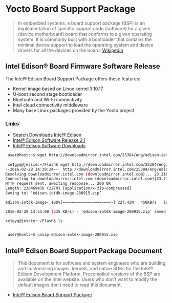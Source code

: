 # Yocto Board Support Package

> In embedded systems, a board support package (BSP) is an implementation of specific support code (software) for a given (device motherboard) board that conforms to a given operating system. It is commonly built with a bootloader that contains the minimal device support to load the operating system and device drivers for all the devices on the board. [Wikipedia](https://en.wikipedia.org/wiki/Board_support_package)

## Intel Edison® Board Firmware Software Release

The Intel® Edison Board Support Package offers these features:

- Kernel image based on Linux kernel 3.10.17
- U-boot second stage bootloader
- Bluetooth and Wi-Fi connectivity
- Intel cloud connectivity middleware
- Many base Linux packages provided by the Yocto project

### Links

- [Search Downloads Intel® Edison](https://downloadcenter.intel.com/search?keyword=edison)
- [Intel® Edison Software Release 2.1](https://downloadcenter.intel.com/download/24910/Intel-Edison-Software-Release-2-1)
- [Intel® Edison Software Downloads](https://software.intel.com/en-us/iot/hardware/edison/downloads)

```sh
 user@host:~$ wget http://downloadmirror.intel.com/25384/eng/edison-iotdk-image-280915.zip
 
 xe1gyq@jessie:~/Flash$ wget http://downloadmirror.intel.com/25384/eng/edison-iotdk-image-280915.zip
--2016-02-28 14:39:24--  http://downloadmirror.intel.com/25384/eng/edison-iotdk-image-280915.zip
Resolving downloadmirror.intel.com (downloadmirror.intel.com)... 23.216.208.166
Connecting to downloadmirror.intel.com (downloadmirror.intel.com)|23.216.208.166|:80... connected.
HTTP request sent, awaiting response... 200 OK
Length: 238469478 (227M) [application/x-zip-compressed]
Saving to: ‘edison-iotdk-image-280915.zip’

edison-iotdk-image- 100%[=====================>] 227.42M   450KB/s   in 11m 36ss

2016-02-28 14:51:00 (335 KB/s) - ‘edison-iotdk-image-280915.zip’ saved [238469478/238469478]

xe1gyq@jessie:~/Flash$ ls

 
 user@host:~$ unzip edison-iotdk-image-280915.zip
```

## Intel® Edison Board Support Package Document

> This document is for software and system engineers who are building and customizing images, kernels, and native SDKs for the Intel® Edison Development Platform. Precompiled versions of the BSP are available on the Intel
website. Users who don’t want to modify the default images don’t need to read this document.

- [Intel® Edison Board Support Package](http://download.intel.com/support/edison/sb/edisonbsp_ug_331188005.pdf)
